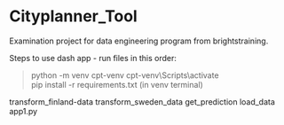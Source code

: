 # Cityplanner_Tool
Examination project for data engineering program from brightstraining. 


Steps to use dash app - run files in this order:

> python -m venv cpt-venv
> cpt-venv\Scripts\activate  
> pip install -r requirements.txt (in venv terminal)

transform_finland-data
transform_sweden_data
get_prediction
load_data
app1.py
